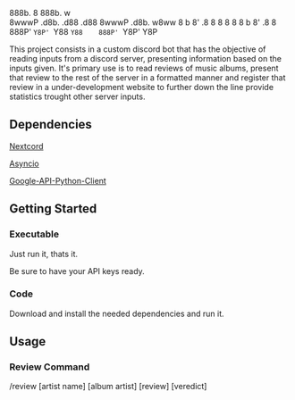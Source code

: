 888b.          8         888b.        w   
8wwwP .d8b. .d88 .d88    8wwwP .d8b. w8ww 
8   b 8' .8 8  8 8  8    8   b 8' .8  8   
888P' `Y8P' `Y88 `Y88    888P' `Y8P'  Y8P

This project consists in a custom discord bot that has the objective of reading inputs from a discord server, presenting information based on the inputs given.
It's primary use is to read reviews of music albums, present that review to the rest of the server in a formatted manner and register that review in a under-development website to further down the line provide statistics trought other server inputs.

## Dependencies
[Nextcord](https://docs.nextcord.dev/en/stable/)

[Asyncio](https://docs.python.org/3/library/asyncio.html)

[Google-API-Python-Client](https://github.com/googleapis/google-api-python-client)


## Getting Started
### Executable
Just run it, thats it.

Be sure to have your API keys ready.

### Code
Download and install the needed dependencies and run it.


## Usage
### Review Command
/review [artist name] [album artist] [review] [veredict]

